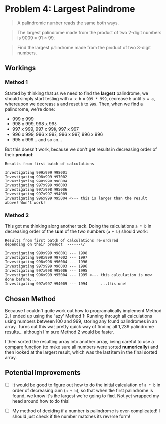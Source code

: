# Problem 4: Largest Palindrome

> A palindromic number reads the same both ways.

> The largest palindrome made from the product of two 2-digit numbers is 9009 = 91 × 99.

> Find the largest palindrome made from the product of two 3-digit numbers.

## Workings

### Method 1

Started by thinking that as we need to find the **largest** palindrome, we should simply start testing with `a x b` = `999 * 999`, decrease `b` until `b = a`, whereupon we decrease `a` and reset `b` to `999`. Then, when we find a palindrome, we're done:

- 999 x 999
- 998 x 999, 998 x 998
- 997 x 999, 997 x 998, 997 x 997
- 996 x 999, 996 x 998, 996 x 997, 996 x 996
- 995 x 999... and so on...

But this doesn't work, because we don't get results in decreasing order of their **product**:

```
Results from first batch of calculations

Investigating 999x999 998001
Investigating 998x999 997002
Investigating 998x998 996004
Investigating 997x999 996003
Investigating 997x998 995006
Investigating 997x997 994009
Investigating 996x999 995004 <--- this is larger than the result above! Won't work!
```

### Method 2

This got me thinking along another tack. Doing the calculations `a * b` in decreasing order of the **sum** of the two numbers (`a + b`) should work:

```
Results from first batch of calculations re-ordered
depending on their product  ------\/

Investigating 999x999 998001 --- 1998
Investigating 998x999 997002 --- 1997
Investigating 998x998 996004 --- 1996
Investigating 997x999 996003 --- 1996
Investigating 997x998 995006 --- 1995
Investigating 996x999 995004 --- 1995 <--- this calculation is now done before...
Investigating 997x997 994009 --- 1994      ...this one!
```

## Chosen Method

Because I couldn't quite work out how to programatically implement Method 2, I ended up using the 'lazy' Method 1: Running through all calculations using numbers between 100 and 999, storing any found palindromes in an array. Turns out this was pretty quick way of finding all 1,239 palindrome results... although I'm sure Method 2 would be faster.

I then sorted the resulting array into another array, being careful to use a [compare function](https://developer.mozilla.org/en-US/docs/Web/JavaScript/Reference/Global_Objects/Array/sort) (to make sure all numbers were sorted **numerically**) and then looked at the largest result, which was the last item in the final sorted array.

## Potential Improvements

- [ ] It would be good to figure out how to do the initial calculation of `a * b` in order of decreasing sum (`a + b`), so that when the first palindrome is found, we know it's the largest we're going to find. Not yet wrapped my head around how to do this!

- [ ] My method of deciding if a number is palindromic is over-complicated! I should just check if the number matches its reverse form!
